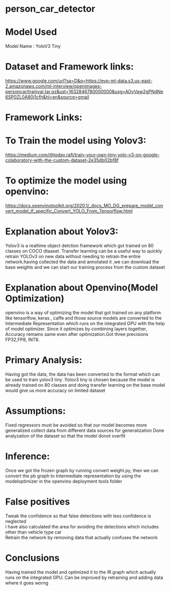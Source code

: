 # person_car_detector
# Model Used
Model Name : YoloV3 Tiny
# Dataset and Framework links:
https://www.google.com/url?sa=D&q=https://evp-ml-data.s3.us-east-2.amazonaws.com/ml-interview/openimages-personcar/trainval.tar.gz&ust=1632846780000000&usg=AOvVaw2gPNdNe6SP0ZL0A80j1cfh&hl=en&source=gmail
# Framework Links:
# To Train the model using Yolov3:
https://medium.com/@today.rafi/train-your-own-tiny-yolo-v3-on-google-colaboratory-with-the-custom-dataset-2e35db02bf8f
# To optimize the model using openvino:
https://docs.openvinotoolkit.org/2020.1/_docs_MO_DG_prepare_model_convert_model_tf_specific_Convert_YOLO_From_Tensorflow.html
# Explanation about Yolov3:
Yolov3 is a realtime object detction framework which got trained on 80 classes on COCO dtaaset.
Transfer learning can be a useful way to quickly retrain YOLOv3 on new data without needing to retrain the entire network.having collected the data and annotated it ,we can download the base weights and we can start our training process from the custom dataset
# Explanation about Openvino(Model Optimization)
openvino is a way of optimizing the model that got trained on any platform like tensorlfow, keras , caffe and those source models are converted to the Intermediate Representation which runs on the integrated GPU with the help of model optimizer. Since it optimizes by combining layers together, Accuracy remains same even after optimization.Got three precisions FP32,FP8, INT8.
# Primary Analysis:
Having got the data, the data has been converted to the format which can be used to train yolov3 tiny .Yolov3 tiny is chosen because the model is already trained on 80 classes and doing transfer learning on the base model would give us more accuracy on limited dataset
# Assumptions:
Fixed regressors must be avoided so that our model becomes more generalized
collect data from different data sources for generalization
Done analyzation of the dataset so that the model donot overfit
# Inference:
Once we got the frozen graph by running convert weight.py, then we can convert the pb graph to Intermediate representation by using the modeloptimizer in the openvino deployment tools folder
# False positives 
Tweak the confidence so that false detections with less confidence is neglected  
I have also calculated the area for avoiding the detections which includes other than vehicle type car  
Retrain the network by removing data that actually confuses the network
# Conclusions
Having trained the model and optimized it to the IR graph which actually runs on the integrated GPU. Can be improved by retraining and adding data where it goes worng
